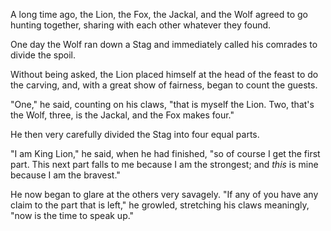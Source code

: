 A long time ago, the Lion, the Fox, the Jackal, and the Wolf
agreed to go hunting together, sharing with each other whatever
they found.

One day the Wolf ran down a Stag and immediately called his
comrades to divide the spoil.

Without being asked, the Lion placed himself at the head of the
feast to do the carving, and, with a great show of fairness,
began to count the guests.

"One," he said, counting on his claws, "that is myself the Lion.
Two, that's the Wolf, three, is the Jackal, and the Fox makes
four."

He then very carefully divided the Stag into four equal parts.

"I am King Lion," he said, when he had finished, "so of course I
get the first part. This next part falls to me because I am the
strongest; and _this_ is mine because I am the bravest."

He now began to glare at the others very savagely. "If any of you
have any claim to the part that is left," he growled, stretching
his claws meaningly, "now is the time to speak up."
